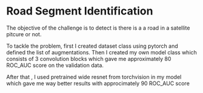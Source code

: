 # Road Segment Identification
The objective of the challenge is to detect is there is a a road in a satellite pitcure or not.

To tackle the problem, first I created dataset class using pytorch and defined the list of augmentations. Then I created my own model class which consists of 3 convolution blocks which gave me approximately 80 ROC_AUC score on the validation data. 

After that , I used pretrained wide resnet from torchvision in my model which gave me way better results with approcimately 90 ROC_AUC score
